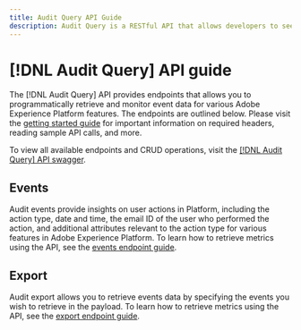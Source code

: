 ```yaml
---
title: Audit Query API Guide
description: Audit Query is a RESTful API that allows developers to see who did what actions in Adobe Experience Platform.
---
```

# [!DNL Audit Query] API guide

The [!DNL Audit Query] API provides endpoints that allows you to programmatically retrieve and monitor event data for various Adobe Experience Platform features. The endpoints are outlined below. Please visit the [getting started guide](./getting-started.md) for important information on required headers, reading sample API calls, and more.

To view all available endpoints and CRUD operations, visit the [[!DNL Audit Query] API swagger](https://www.adobe.io/experience-platform-apis/references/audit-query/).

## Events

Audit events provide insights on user actions in Platform, including the action type, date and time, the email ID of the user who performed the action, and additional attributes relevant to the action type for various features in Adobe Experience Platform. To learn how to retrieve metrics using the API, see the [events endpoint guide](./events.md).

## Export

Audit export allows you to retrieve events data by specifying the events you wish to retrieve in the payload. To learn how to retrieve metrics using the API, see the [export endpoint guide](./export.md).

